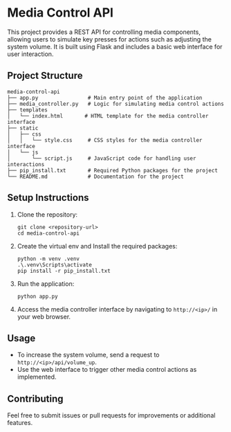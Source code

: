 # Media Control API

This project provides a REST API for controlling media components, allowing users to simulate key presses for actions such as adjusting the system volume. It is built using Flask and includes a basic web interface for user interaction.

## Project Structure

```
media-control-api
├── app.py                # Main entry point of the application
├── media_controller.py   # Logic for simulating media control actions
├── templates
│   └── index.html       # HTML template for the media controller interface
├── static
│   ├── css
│   │   └── style.css     # CSS styles for the media controller interface
│   └── js
│       └── script.js     # JavaScript code for handling user interactions
├── pip_install.txt       # Required Python packages for the project
└── README.md             # Documentation for the project
```

## Setup Instructions

1. Clone the repository:

   ```
   git clone <repository-url>
   cd media-control-api
   ```

2. Create the virtual env and Install the required packages:

   ```
   python -m venv .venv
   .\.venv\Scripts\activate
   pip install -r pip_install.txt
   ```

3. Run the application:

   ```
   python app.py
   ```

4. Access the media controller interface by navigating to `http://<ip>/` in your web browser.

## Usage

- To increase the system volume, send a request to `http://<ip>/api/volume_up`.
- Use the web interface to trigger other media control actions as implemented.

## Contributing

Feel free to submit issues or pull requests for improvements or additional features.
